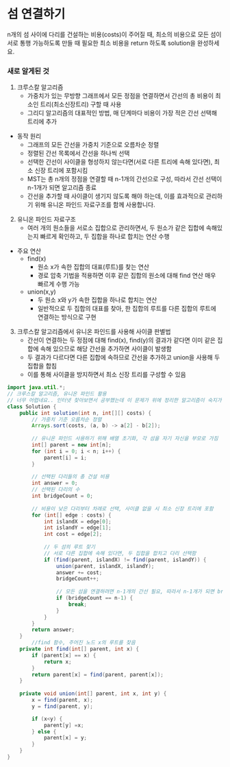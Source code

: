 # 섬 연결하기
n개의 섬 사이에 다리를 건설하는 비용(costs)이 주어질 때, 최소의 비용으로 모든 섬이 서로 통행 가능하도록 만들 때 필요한 최소 비용을 return 하도록 solution을 완성하세요.


### 새로 알게된 것
1. 크루스칼 알고리즘
   - 가중치가 있는 무방향 그래프에서 모든 정점을 연결하면서 간선의 총 비용이 최소인 트리(최소신장트리) 구할 때 사용
   - 그리디 알고리즘의 대표적인 방법, 매 단계마다 비용이 가장 적은 간선 선택해 트리에 추가
- 동작 원리
  - 그래프의 모든 간선을 가중치 기준으로 오름차순 정렬
  - 정렬된 간선 목록에서 간선을 하나씩 선택
  - 선택한 간선이 사이클을 형성하지 않는다면(서로 다른 트리에 속해 있다면), 최소 신장 트리에 포함시킴
  - MST는 총 n개의 정점을 연결할 때 n-1개의 간선으로 구성, 따라서 간선 선택이 n-1개가 되면 알고리즘 종료
  - 간선을 추가할 때 사이클이 생기지 않도록 해야 하는데, 이를 효과적으로 관리하기 위해 유니온 파인드 자료구조를 함께 사용합니다.

2. 유니온 파인드 자료구조
    - 여러 개의 원소들을 서로소 집합으로 관리하면서, 두 원소가 같은 집합에 속해있는지 빠르게 확인하고, 두 집합을 하나로 합치는 연산 수행
- 주요 연산
  - find(x)
    - 원소 x가 속한 집합의 대표(루트)를 찾는 연산
    - 경로 압축 기법을 적용하면 이후 같은 집합의 원소에 대해 find 연산 매우 빠르게 수행 가능
  - union(x,y)
    - 두 원소 x와 y가 속한 집합을 하나로 합치는 연산
    - 일반적으로 두 집합의 대표를 찾아, 한 집합의 루트를 다른 집합의 루트에 연결하는 방식으로 구현
    
3. 크루스칼 알고리즘에서 유니온 파인드를 사용해 사이클 판별법
    - 간선이 연결하는 두 정점에 대해 find(x), find(y)의 결과가 같다면 이미 같은 집합에 속해 있으므로 해당 간선을 추가하면 사이클이 발생함
    - 두 결과가 다르다면 다른 집합에 속하므로 간선을 추가하고 union을 사용해 두 집합을 합침
    - 이를 통해 사이클을 방지하면서 최소 신장 트리를 구성할 수 있음


```java
import java.util.*;
// 크루스칼 알고리즘, 유니온 파인드 활용
// 너무 어렵네요.. 인터넷 찾아보면서 공부했는데 이 문제가 위에 정리한 알고리즘이 숙지가 안되면 그리디로 풀기 힘들 것 같던데 맞나요..? 다른 방식으로 푼 분 있으면 알려주세요...
class Solution {
    public int solution(int n, int[][] costs) {
        // 가중치 기준 오름차순 정렬
        Arrays.sort(costs, (a, b) -> a[2] - b[2]);
        
        // 유니온 파인드 사용하기 위해 배열 초기화, 각 섬을 자기 자신을 부모로 가짐
        int[] parent = new int[n];
        for (int i = 0; i < n; i++) {
            parent[i] = i;
        }
        
        // 선택된 다리들의 총 건설 비용
        int answer = 0;
        // 선택된 다리의 수
        int bridgeCount = 0;
        
        // 비용이 낮은 다리부터 차례로 선택, 사이클 없을 시 최소 신장 트리에 포함
        for (int[] edge : costs) {
            int islandX = edge[0];
            int islandY = edge[1];
            int cost = edge[2];
            
            // 두 섬의 루트 찾기
            // 서로 다른 집합에 속해 있다면, 두 집합을 합치고 다리 선택함
            if (find(parent, islandX) != find(parent, islandY)) {
                union(parent, islandX, islandY);
                answer += cost;
                bridgeCount++;
                
                // 모든 섬을 연결하려면 n-1개의 간선 필요, 따라서 n-1개가 되면 break
                if (bridgeCount == n-1) {
                    break;
                }
            }
        }
        return answer;
    }
        //find 함수, 주어진 노드 x의 루트를 찾음
    private int find(int[] parent, int x) {
        if (parent[x] == x) {
            return x;
        }
        return parent[x] = find(parent, parent[x]);
    }
        
    private void union(int[] parent, int x, int y) {
        x = find(parent, x);
        y = find(parent, y);

        if (x<y) {
            parent[y] =x;
        } else {
            parent[x] = y;
        }
    }
}
```